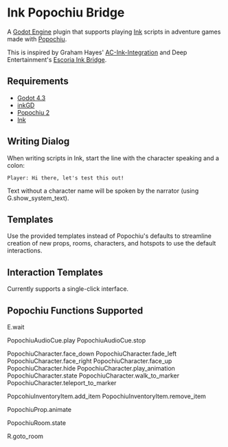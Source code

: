# Ink Popochiu Bridge

A [Godot Engine](https://godotengine.org/) plugin that supports playing [Ink](https://www.inklestudios.com/ink/) scripts in adventure games made with [Popochiu](https://carenalga.itch.io/popochiu).

This is inspired by Graham Hayes' [AC-Ink-Integration](https://github.com/Graham-Hayes/AC-Ink-Integration) and Deep Entertainment's [Escoria Ink Bridge](https://github.com/deep-entertainment/escoria-ink-bridge).

## Requirements

+ [Godot 4.3](https://godotengine.org/)
+ [inkGD](https://github.com/ephread/inkgd)
+ [Popochiu 2](https://github.com/mapedorr/popochiu)
+ [Ink](https://github.com/inkle/ink)

## Writing Dialog

When writing scripts in Ink, start the line with the character speaking and a colon:

```
Player: Hi there, let's test this out!
```

Text without a character name will be spoken by the narrator (using G.show_system_text).

## Templates

Use the provided templates instead of Popochiu's defaults to streamline creation of new props, rooms, characters, and hotspots to use the default interactions.

## Interaction Templates

Currently supports a single-click interface. 

## Popochiu Functions Supported

E.wait

PopochiuAudioCue.play
PopochiuAudioCue.stop

PopochiuCharacter.face_down
PopochiuCharacter.fade_left
PopochiuCharacter.face_right
PopochiuCharacter.face_up
PopochiuCharacter.hide
PopochiuCharacter.play_animation
PopochiuCharacter.state
PopochiuCharacter.walk_to_marker
PopochiuCharacter.teleport_to_marker

PopcohiuInventoryItem.add_item
PopochiuInventoryItem.remove_item

PopochiuProp.animate

PopochiuRoom.state

R.goto_room


